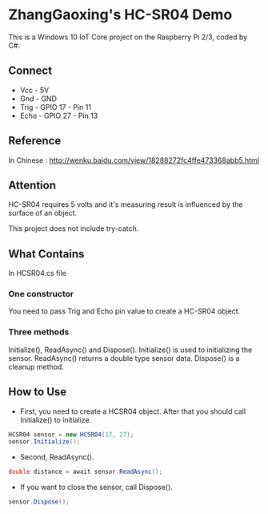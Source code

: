 # ZhangGaoxing's HC-SR04 Demo
This is a Windows 10 IoT Core project on the Raspberry Pi 2/3, coded by C#.

## Connect
* Vcc - 5V
* Gnd - GND
* Trig - GPIO 17 - Pin 11
* Echo - GPIO 27 - Pin 13

## Reference
In Chinese : http://wenku.baidu.com/view/18288272fc4ffe473368abb5.html

## Attention
HC-SR04 requires 5 volts and it's measuring result is influenced by the surface of an object.

This project does not include try-catch.

## What Contains
In HCSR04.cs file
### One constructor
You need to pass Trig and Echo pin value to create a HC-SR04 object.
### Three methods
Initialize(), ReadAsync() and Dispose(). Initialize() is used to initializing the sensor. ReadAsync() returns a double type sensor data. Dispose() is a cleanup method.

## How to Use
* First, you need to create a HCSR04 object. After that you should call Initialize() to initialize. 
```C#
HCSR04 sensor = new HCSR04(17, 27);
sensor.Initialize();
```
* Second, ReadAsync(). 
```C#
double distance = await sensor.ReadAsync();
```
* If you want to close the sensor, call Dispose().
```C#
sensor.Dispose();
```
